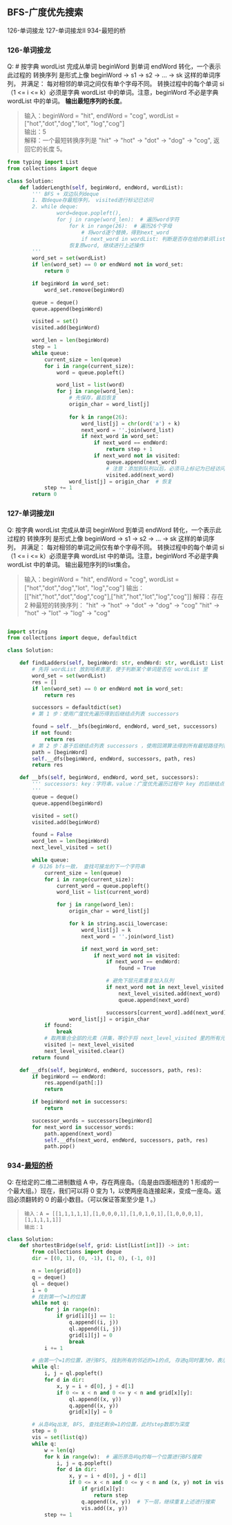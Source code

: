 ## BFS-广度优先搜索

126-单词接龙
127-单词接龙II
934-最短的桥

### 126-单词接龙
Q: # 按字典 wordList 完成从单词 beginWord 到单词 endWord 转化，一个表示此过程的 转换序列 是形式上像 beginWord -> s1 -> s2 -> ... -> sk 这样的单词序列，
并满足： 每对相邻的单词之间仅有单个字母不同。 转换过程中的每个单词 si（1 <= i <= k）必须是字典 wordList 中的单词。注意，beginWord 不必是字典 wordList 中的单词。 
**输出最短序列的长度**。

> 输入：beginWord = "hit", endWord = "cog", wordList = ["hot","dot","dog","lot", "log","cog"]  
> 输出：5  
> 解释：一个最短转换序列是 "hit" -> "hot" -> "dot" -> "dog" -> "cog", 返回它的长度 5。  


```python
from typing import List
from collections import deque

class Solution:
    def ladderLength(self, beginWord, endWord, wordList):
        ''' BFS + 双边队列deque
        1. 取deque存最短序列， visited进行标记已访问
        2. while deque:
                word=deque.popleft(), 
                for j in range(word_len):  # 遍历word字符
                    for k in range(26):  # 遍历26个字母
                        # 将word逐个替换，得到next_word
                        if next_word in wordList: 判断是否存在给的单词list中
                    恢复原word, 继续进行上述操作
        '''
        word_set = set(wordList)
        if len(word_set) == 0 or endWord not in word_set:
            return 0

        if beginWord in word_set:
            word_set.remove(beginWord)

        queue = deque()
        queue.append(beginWord)

        visited = set()
        visited.add(beginWord)

        word_len = len(beginWord)
        step = 1
        while queue:
            current_size = len(queue)
            for i in range(current_size):
                word = queue.popleft()

                word_list = list(word)
                for j in range(word_len):
                    # 先保存，最后恢复
                    origin_char = word_list[j]
                    
                    for k in range(26):
                        word_list[j] = chr(ord('a') + k)
                        next_word = ''.join(word_list)
                        if next_word in word_set:
                            if next_word == endWord:
                                return step + 1
                            if next_word not in visited:
                                queue.append(next_word)
                                # 注意：添加到队列以后，必须马上标记为已经访问
                                visited.add(next_word)
                    word_list[j] = origin_char  # 恢复
            step += 1
        return 0

```

### 127-单词接龙II

Q:  按字典 wordList 完成从单词 beginWord 到单词 endWord 转化，一个表示此过程的 转换序列 是形式上像 beginWord -> s1 -> s2 -> ... -> sk 这样的单词序列，
并满足： 每对相邻的单词之间仅有单个字母不同。 转换过程中的每个单词 si（1 <= i <= k）必须是字典 wordList 中的单词。注意，beginWord 不必是字典 wordList 中的单词。 
输出最短序列的list集合。

> 输入：beginWord = "hit", endWord = "cog", wordList = ["hot","dot","dog","lot",
> "log","cog"]
> 输出：[["hit","hot","dot","dog","cog"],["hit","hot","lot","log","cog"]]
> 解释：存在 2 种最短的转换序列：
> "hit" -> "hot" -> "dot" -> "dog" -> "cog"
> "hit" -> "hot" -> "lot" -> "log" -> "cog"

```python

import string
from collections import deque, defaultdict

class Solution:

    def findLadders(self, beginWord: str, endWord: str, wordList: List[str]) -> List[List[str]]:
        # 先将 wordList 放到哈希表里，便于判断某个单词是否在 wordList 里
        word_set = set(wordList)
        res = []
        if len(word_set) == 0 or endWord not in word_set:
            return res

        successors = defaultdict(set)
        # 第 1 步：使用广度优先遍历得到后继结点列表 successors

        found = self.__bfs(beginWord, endWord, word_set, successors)
        if not found:
            return res
        # 第 2 步：基于后继结点列表 successors ，使用回溯算法得到所有最短路径列表
        path = [beginWord]
        self.__dfs(beginWord, endWord, successors, path, res)
        return res

    def __bfs(self, beginWord, endWord, word_set, successors):
        ''' successors: key：字符串，value：广度优先遍历过程中 key 的后继结点列表
        '''
        queue = deque()
        queue.append(beginWord)

        visited = set()
        visited.add(beginWord)

        found = False
        word_len = len(beginWord)
        next_level_visited = set()

        while queue:
        # 与126 bfs一致， 查找可接龙的下一个字符串
            current_size = len(queue)
            for i in range(current_size):
                current_word = queue.popleft()
                word_list = list(current_word)

                for j in range(word_len):
                    origin_char = word_list[j]

                    for k in string.ascii_lowercase:
                        word_list[j] = k
                        next_word = ''.join(word_list)

                        if next_word in word_set:
                            if next_word not in visited:
                                if next_word == endWord:
                                    found = True

                                # 避免下层元素重复加入队列
                                if next_word not in next_level_visited:
                                    next_level_visited.add(next_word)
                                    queue.append(next_word)

                                successors[current_word].add(next_word)
                    word_list[j] = origin_char
            if found:
                break
            # 取两集合全部的元素（并集，等价于将 next_level_visited 里的所有元素添加到 visited 里）
            visited |= next_level_visited
            next_level_visited.clear()
        return found

    def __dfs(self, beginWord, endWord, successors, path, res):
        if beginWord == endWord:
            res.append(path[:])
            return

        if beginWord not in successors:
            return

        successor_words = successors[beginWord]
        for next_word in successor_words:
            path.append(next_word)
            self.__dfs(next_word, endWord, successors, path, res)
            path.pop()

```

### 934-[最短的桥](https://leetcode.cn/problems/shortest-bridge/)

Q:  在给定的二维二进制数组 A 中，存在两座岛。（岛是由四面相连的 1 形成的一个最大组。）现在，我们可以将 0 变为 1，以使两座岛连接起来，变成一座岛。返回必须翻转的 0 的最小数目。（可以保证答案至少是 1 。）

> ```
> 输入：A = [[1,1,1,1,1],[1,0,0,0,1],[1,0,1,0,1],[1,0,0,0,1],[1,1,1,1,1]]
> 输出：1
> ```

```python
class Solution:
    def shortestBridge(self, grid: List[List[int]]) -> int:
        from collections import deque
        dir = [(0, 1), (0, -1), (1, 0), (-1, 0)]

        n = len(grid[0])
        q = deque()
        ql = deque()
        i = 0
        # 找到第一个=1的位置
        while not q:
            for j in range(n):
                if grid[i][j] == 1:
                    q.append((i, j))
                    ql.append((i, j))
                    grid[i][j] = 0
                    break
            i += 1

        # 由第一个=1的位置，进行BFS, 找到所有的邻近的=1的点, 存进q同时置为0，表示第一个岛
        while ql:
            i, j = ql.popleft()
            for d in dir:
                x, y = i + d[0], j + d[1]
                if 0 <= x < n and 0 <= y < n and grid[x][y]:
                    ql.append((x, y))
                    q.append((x, y))
                    grid[x][y] = 0

        # 从岛屿q出发, BFS, 查找还剩余=1的位置，此时step数即为深度
        step = 0
        vis = set(list(q))
        while q:
            w = len(q)
            for k in range(w):  # 遍历原岛屿q的每一个位置进行BFS搜索
                i, j = q.popleft()
                for d in dir:
                    x, y = i + d[0], j + d[1]
                    if 0 <= x < n and 0 <= y < n and (x, y) not in vis:
                        if grid[x][y]:
                            return step
                        q.append((x, y))  # 下一层，继续重复上述进行搜索
                        vis.add((x, y))
            step += 1
```



